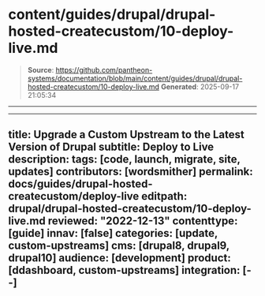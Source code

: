 # content/guides/drupal/drupal-hosted-createcustom/10-deploy-live.md

> **Source**: https://github.com/pantheon-systems/documentation/blob/main/content/guides/drupal/drupal-hosted-createcustom/10-deploy-live.md
> **Generated**: 2025-09-17 21:05:34

---

---
title: Upgrade a Custom Upstream to the Latest Version of Drupal
subtitle: Deploy to Live
description: 
tags: [code, launch, migrate, site, updates]
contributors: [wordsmither]
permalink: docs/guides/drupal-hosted-createcustom/deploy-live
editpath: drupal/drupal-hosted-createcustom/10-deploy-live.md
reviewed: "2022-12-13"
contenttype: [guide]
innav: [false]
categories: [update, custom-upstreams]
cms: [drupal8, drupal9, drupal10]
audience: [development]
product: [ddashboard, custom-upstreams]
integration: [--]
---

<Partial file="drupal/deploy-live.md" />
